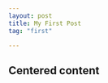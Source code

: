 ```yaml
---
layout: post
title: My First Post
tag: "first"

---
```


  
<div class="fullscreen background parallax" style="background-image:url('http://www.minimit.com/images/picjumbo.com_IMG_6648.jpg');" data-img-width="1600" data-img-height="1064" data-diff="100">
    <div class="content-a">
        <div class="content-b"> 
			<h2>Centered content</h2>  
        </div>
    </div>

 </div>